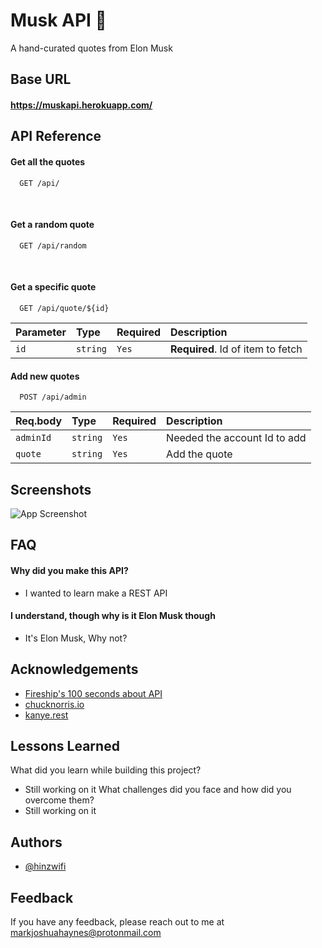 # Musk API 🚀

A hand-curated quotes from Elon Musk

## Base URL

#### https://muskapi.herokuapp.com/

## API Reference

#### Get all the quotes

```
  GET /api/
```

<br/>

#### Get a random quote

```
  GET /api/random
```

<br/>

#### Get a specific quote

```
  GET /api/quote/${id}
```

| Parameter | Type     | Required | Description                       |
| :-------- | :------- | :------- | :-------------------------------- |
| `id`      | `string` | `Yes`    | **Required**. Id of item to fetch |

#### Add new quotes

```
  POST /api/admin
```

| Req.body  | Type     | Required | Description                  |
| :-------- | :------- | :------- | :--------------------------- |
| `adminId` | `string` | `Yes`    | Needed the account Id to add |
| `quote`   | `string` | `Yes`    | Add the quote                |

## Screenshots

![App Screenshot](https://via.placeholder.com/468x300?text=App+Screenshot+Here)

## FAQ

#### Why did you make this API?

- I wanted to learn make a REST API

#### I understand, though why is it Elon Musk though

- It's Elon Musk, Why not?

## Acknowledgements

- [Fireship's 100 seconds about API ](https://www.youtube.com/watch?v=-MTSQjw5DrM)
- [chucknorris.io](https://api.chucknorris.io/)
- [kanye.rest](https://kanye.rest/)

## Lessons Learned

What did you learn while building this project?

- Still working on it
  What challenges did you face and how did you overcome them?
- Still working on it

## Authors

- [@hinzwifi](https://www.github.com/hinzwifi)

## Feedback

If you have any feedback, please reach out to me at markjoshuahaynes@protonmail.com
